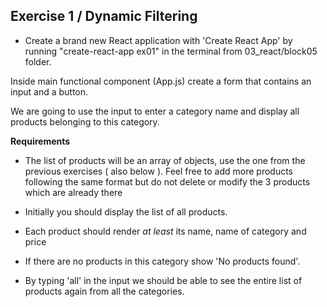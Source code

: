 ## Exercise 1 / Dynamic Filtering

- Create a brand new React application with 'Create React App' by running "create-react-app ex01" in the terminal from 03_react/block05 folder.

Inside main functional component (App.js) create a form that contains an input and a button.

We are going to use the input to enter a category name and display all products belonging to this category.

**Requirements**

- The list of products will be an array of objects, use the one from the previous exercises ( also below ). Feel free to add more products following the same format but do not delete or modify the 3 products which are already there

- Initially you should display the list of all products.

- Each product should render _at least_ its name, name of category and price

- If there are no products in this category show 'No products found'.

- By typing 'all' in the input we should be able to see the entire list of products again from all the categories.

<!-- const products = [
    {
      product: "flash t-shirt",
      price: 27.5,
      category: "t-shirts",
      bestSeller: false,
      image:
        "https://images-na.ssl-images-amazon.com/images/I/61ZipyCaAKL._AC_UX385_.jpg",
      onSale: true
    },
    {
      product: "batman t-shirt",
      price: 22.5,
      category: "t-shirts",
      bestSeller: true,
      image:
        "https://s1.thcdn.com/productimg/1600/1600/11676326-1444552242012324.png",
      onSale: false
    },
    {
      product: "superman hat",
      price: 13.9,
      category: "hats",
      bestSeller: true,
      image:
        "https://banner2.kisspng.com/20180429/rqe/kisspng-baseball-cap-superman-logo-batman-hat-5ae5ef317f8366.9727520615250184175223.jpg",
      onSale: false
    },
  ]; -->
